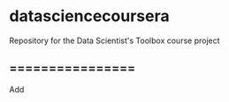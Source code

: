 datasciencecoursera
===================

Repository for the Data Scientist's Toolbox course project
## ================
Add
